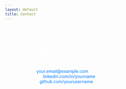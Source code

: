 ```yaml
---
layout: default
title: Contact
---
```


<section style="color: white; text-align: left; padding: 40px 20px; max-width: 800px; margin: auto;">

<h1>Contact Me</h1>

<p>Feel free to reach out to me via the following platforms:</p>

<ul>
    <li>📧 <strong>Email:</strong> <a href="mailto:gphamj@gmail.com" style="color: #007bff; text-decoration: none;">your.email@example.com</a></li>
    <li>🔗 <strong>LinkedIn:</strong> <a href="https://www.linkedin.com/in/gabrielpham1927/" style="color: #007bff; text-decoration: none;">linkedin.com/in/yourname</a></li>
    <li>🐙 <strong>GitHub:</strong> <a href="https://github.com/yourusername" style="color: #007bff; text-decoration: none;">github.com/yourusername</a></li>
</ul>

</section>
